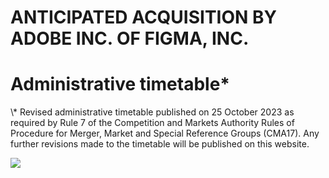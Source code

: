 # ANTICIPATED ACQUISITION BY ADOBE INC. OF FIGMA, INC.

# Administrative timetable\*

\\* Revised administrative timetable published on 25 October 2023 as required by Rule 7 of the Competition and Markets Authority Rules of Procedure for Merger, Market and Special Reference Groups (CMA17). Any further revisions made to the timetable will be published on this website.

![](/tmp/806defc9-abb2-46b0-8789-05a6b850bd0c/images/935cd796f51b289b03824c2482852eeca9bccee40f5da07f4ab6270b7714c417.jpg)